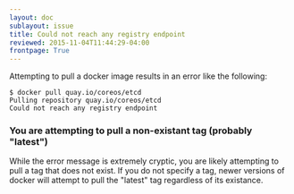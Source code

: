 ```yaml
---
layout: doc
sublayout: issue
title: Could not reach any registry endpoint
reviewed: 2015-11-04T11:44:29-04:00
frontpage: True
---
```


Attempting to pull a docker image results in an error like the following:

```
$ docker pull quay.io/coreos/etcd
Pulling repository quay.io/coreos/etcd
Could not reach any registry endpoint
```

### You are attempting to pull a non-existant tag (probably "latest")

While the error message is extremely cryptic, you are likely attempting to pull a tag that does not exist.
If you do not specify a tag, newer versions of docker will attempt to pull the "latest" tag regardless of its existance.
